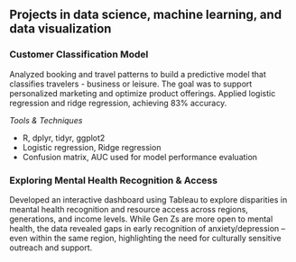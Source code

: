 ## Projects in data science, machine learning, and data visualization 

### Customer Classification Model 
Analyzed booking and travel patterns to build a predictive model that classifies travelers - business or leisure. The goal was to support personalized marketing and optimize product offerings. Applied logistic regression and ridge regression, achieving 83% accuracy. 

*Tools & Techniques* 
- R, dplyr, tidyr, ggplot2
- Logistic regression, Ridge regression
- Confusion matrix, AUC used for model performance evaluation 

###  Exploring Mental Health Recognition & Access 
Developed an interactive dashboard using Tableau to explore disparities in meantal health recognition and resource access across regions, generations, and income levels. While Gen Zs are more open to mental health, the data revealed gaps in early recognition of anxiety/depression – even within the same region, highlighting the need for culturally sensitive outreach and support. 
 
 
